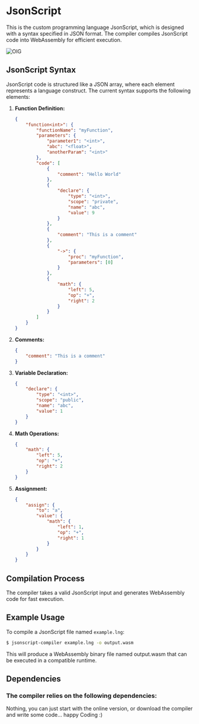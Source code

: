 # JsonScript

This is the custom programming language JsonScript, which is designed with a syntax specified in JSON format. The compiler compiles JsonScript code into WebAssembly for efficient execution.

![OIG](https://github.com/Muvels/JsonScript/assets/58641436/f00a7bb9-2239-4441-8759-41153fb1979a)


## JsonScript Syntax

JsonScript code is structured like a JSON array, where each element represents a language construct. The current syntax supports the following elements:

1. **Function Definition:**
    ```json
    {
        "function<int>": {
            "functionName": "myFunction",
            "parameters": {
                "parameter1": "<int>",
                "abc": "<float>",
                "anotherParam": "<int>"
            },
            "code": [
                {
                    "comment": "Hello World"
                },
                {
                    "declare": {
                        "type": "<int>",
                        "scope": "private",
                        "name": "abc",
                        "value": 9
                    }
                },
                {
                    "comment": "This is a comment"
                },
                {
                    "->": {
                        "proc": "myFunction",
                        "parameters": [0]
                    }
                },
                {
                    "math": {
                        "left": 5,
                        "op": "+",
                        "right": 2
                    }
                }
            ]
        }
    }
    ```

2. **Comments:**
    ```json
    {
        "comment": "This is a comment"
    }
    ```

3. **Variable Declaration:**
    ```json
    {
        "declare": {
            "type": "<int>",
            "scope": "public",
            "name": "abc",
            "value": 1
        }
    }
    ```

4. **Math Operations:**
    ```json
    {
        "math": {
            "left": 5,
            "op": "+",
            "right": 2
        }
    }
    ```

5. **Assignment:**
    ```json
    {
        "assign": {
            "to": "a",
            "value": {
                "math": {
                    "left": 1,
                    "op": "+",
                    "right": 1
                }
            }
        }
    }
    ```

## Compilation Process

The compiler takes a valid JsonScript input and generates WebAssembly code for fast execution.

## Example Usage

To compile a JsonScript file named `example.lng`:

```bash
$ jsonscript-compiler example.lng -o output.wasm
```
This will produce a WebAssembly binary file named output.wasm that can be executed in a compatible runtime.

## Dependencies
### The compiler relies on the following dependencies:
Nothing, you can just start with the online version, or download the compiler and write some code... happy Coding :)
